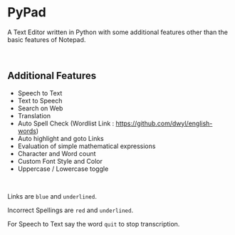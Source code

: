 # PyPad
A Text Editor written in Python with some additional features other than the basic features of Notepad.

<br>

## Additional Features
*   Speech to Text
*   Text to Speech
*   Search on Web
*   Translation
*   Auto Spell Check (Wordlist Link : https://github.com/dwyl/english-words)
*   Auto highlight and goto Links
*   Evaluation of simple mathematical expressions
*   Character and Word count
*   Custom Font Style and Color
*   Uppercase / Lowercase toggle

<br>

Links are `blue` and `underlined`.

Incorrect Spellings are `red` and `underlined`.

For Speech to Text say the word `quit` to stop transcription.
